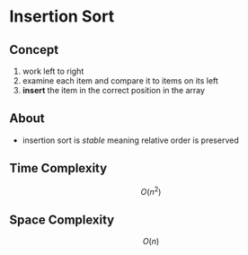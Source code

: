# Insertion Sort

## Concept

1. work left to right
2. examine each item and compare it to items on its left
3. **insert** the item in the correct position in the array

## About

- insertion sort is *stable* meaning relative order is preserved

## Time Complexity

$$
O(n^2)
$$

## Space Complexity

$$
O(n)
$$



